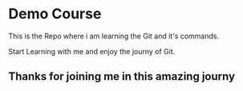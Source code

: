 # Demo Course

This is the Repo where i am learning the Git and it's commands.

Start Learning with me and enjoy the journy of Git.

## Thanks for joining me in this amazing journy
